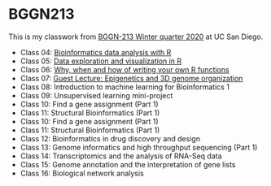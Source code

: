 # BGGN213

This is my classwork from [BGGN-213 Winter quarter 2020](https://bioboot.github.io/bggn213_W20/lectures/#8) at UC San Diego.
- Class 04: [Bioinformatics data analysis with R]()
- Class 05: [Data exploration and visualization in R]()
- Class 06: [Why, when and how of writing your own R functions]()
- Class 07: [Guest Lecture: Epigenetics and 3D genome organization]() 
- Class 08: Introduction to machine learning for Bioinformatics 1
- Class 09: Unsupervised learning mini-project
- Class 10: Find a gene assignment (Part 1)
- Class 11: Structural Bioinformatics (Part 1)
- Class 10: Find a gene assignment (Part 1)
- Class 11: Structural Bioinformatics (Part 1)
- Class 12: Bioinformatics in drug discovery and design
- Class 13: Genome informatics and high throughput sequencing (Part 1)
- Class 14: Transcriptomics and the analysis of RNA-Seq data
- Class 15: Genome annotation and the interpretation of gene lists
- Class 16: Biological network analysis
